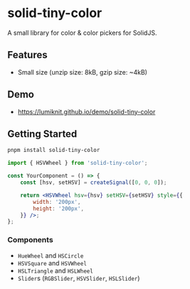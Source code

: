 # solid-tiny-color

A small library for color & color pickers for SolidJS.

## Features

- Small size (unzip size: 8kB, gzip size: ~4kB)

## Demo

- https://lumiknit.github.io/demo/solid-tiny-color

## Getting Started

```bash
pnpm install solid-tiny-color
```

```jsx
import { HSVWheel } from 'solid-tiny-color';

const YourComponent = () => {
	const [hsv, setHSV] = createSignal([0, 0, 0]);

	return <HSVWheel hsv={hsv} setHSV={setHSV} style={{
		width: '200px',
		height: '200px',
	}} />;
};
```

### Components

- `HueWheel` and `HSCircle`
- `HSVSquare` and `HSVWheel`
- `HSLTriangle` and `HSLWheel`
- `Slider`s (`RGBSlider`, `HSVSlider`, `HSLSlider`)

